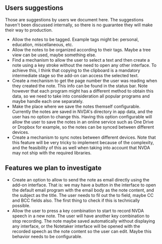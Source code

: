 ## Users suggestions

Those are suggestions by users we document here. The suggestions haven't been discussed internally, so there is no guarantee they will make their way to production.

* Allow the notes to be tagged. Example tags might be: personal, education, miscellaneous, etc.
* Allow the notes to be organized according to their tags. Maybe a tree view can be used, maybe something else.
* Find a mechanism to allow the user to select a text and then create a note using a key stroke without the need to open any other interface. To achieve this, I think that copying to the clipboard is a mandatory intermediate stage so the add-on can access the selected text.
* Create a mechanism to get the page number the user was reading when they created the note. This info can be found in the status bar. Note however that each program might has a different method to obtain this data, so we need to take into consideration all popular programs and maybe handle each one separately.
* Make the place where we save the notes themself configurable. Currently the notes are saved in NVDA's directory in app data, and the user has no option to change this. Having this option configurable will allow the user to save the notes in an online service such as One Drive or Dropbox for example, so the notes can be synced between different devices.
* Create a mechanism to sync notes between different devices. Note that this feature will be very tricky to implement because of the complexity, and the feasibility of this as well when taking into account that NVDA may not ship with the required libraries.

## Features we plan to investigate

* Create an option to allow to send the note as email directly using the add-on interface. That is: we may have a button in the interface to open the default email program with the email body as the note content, and the subject as the title. The user needs to fil out the to field, maybe CC and BCC fields also. The first thing to check if this is technically possible.
* Allow the user to press a key combination to start to record NVDA speech in a new note. The user will have another key combination to stop recording. The note maybe saved automatically without displaying any interface, or the Notetaker interface will be opened with the recorded speech as the note content so the user can edit. Maybe this behavior needs to be configurable.
